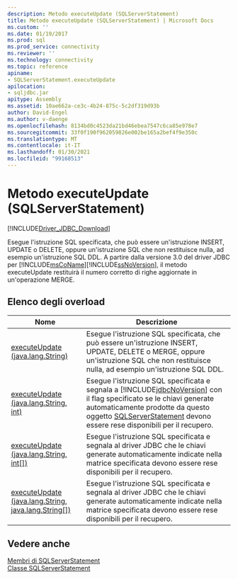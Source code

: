 ```yaml
---
description: Metodo executeUpdate (SQLServerStatement)
title: Metodo executeUpdate (SQLServerStatement) | Microsoft Docs
ms.custom: ''
ms.date: 01/19/2017
ms.prod: sql
ms.prod_service: connectivity
ms.reviewer: ''
ms.technology: connectivity
ms.topic: reference
apiname:
- SQLServerStatement.executeUpdate
apilocation:
- sqljdbc.jar
apitype: Assembly
ms.assetid: 10ae662a-ce3c-4b24-875c-5c2df319d93b
author: David-Engel
ms.author: v-daenge
ms.openlocfilehash: 8134bd0c4523da21bd46ebea7547c6ca85e978e7
ms.sourcegitcommit: 33f0f190f962059826e002be165a2bef4f9e350c
ms.translationtype: MT
ms.contentlocale: it-IT
ms.lasthandoff: 01/30/2021
ms.locfileid: "99168513"
---
```

# <a name="executeupdate-method-sqlserverstatement"></a>Metodo executeUpdate (SQLServerStatement)
[!INCLUDE[Driver_JDBC_Download](../../../includes/driver_jdbc_download.md)]

  Esegue l'istruzione SQL specificata, che può essere un'istruzione INSERT, UPDATE o DELETE, oppure un'istruzione SQL che non restituisce nulla, ad esempio un'istruzione SQL DDL. A partire dalla versione 3.0 del driver JDBC per [!INCLUDE[msCoName](../../../includes/msconame_md.md)][!INCLUDE[ssNoVersion](../../../includes/ssnoversion-md.md)], il metodo executeUpdate restituirà il numero corretto di righe aggiornate in un'operazione MERGE.  
  
## <a name="overload-list"></a>Elenco degli overload  
  
|Nome|Descrizione|  
|----------|-----------------|  
|[executeUpdate (java.lang.String)](../../../connect/jdbc/reference/executeupdate-method-java-lang-string-sqlserverstatement.md)|Esegue l'istruzione SQL specificata, che può essere un'istruzione INSERT, UPDATE, DELETE o MERGE, oppure un'istruzione SQL che non restituisce nulla, ad esempio un'istruzione SQL DDL.|  
|[executeUpdate (java.lang.String, int)](../../../connect/jdbc/reference/executeupdate-method-java-lang-string-int.md)|Esegue l'istruzione SQL specificata e segnala a [!INCLUDE[jdbcNoVersion](../../../includes/jdbcnoversion_md.md)] con il flag specificato se le chiavi generate automaticamente prodotte da questo oggetto [SQLServerStatement](../../../connect/jdbc/reference/sqlserverstatement-class.md) devono essere rese disponibili per il recupero.|  
|[executeUpdate (java.lang.String, int&#91;&#93;)](../../../connect/jdbc/reference/executeupdate-method-java-lang-string.md)|Esegue l'istruzione SQL specificata e segnala al driver JDBC che le chiavi generate automaticamente indicate nella matrice specificata devono essere rese disponibili per il recupero.|  
|[executeUpdate (java.lang.String, java.lang.String&#91;&#93;)](../../../connect/jdbc/reference/executeupdate-method-java-lang-string-java-lang-string.md)|Esegue l'istruzione SQL specificata e segnala al driver JDBC che le chiavi generate automaticamente indicate nella matrice specificata devono essere rese disponibili per il recupero.|  
  
## <a name="see-also"></a>Vedere anche  
 [Membri di SQLServerStatement](../../../connect/jdbc/reference/sqlserverstatement-members.md)   
 [Classe SQLServerStatement](../../../connect/jdbc/reference/sqlserverstatement-class.md)  
  
  
